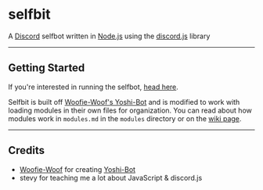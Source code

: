 # selfbit
A [Discord](https://discordapp.com) selfbot written in [Node.js](https://nodejs.org) using the [discord.js](https://discord.js.org) library
***


## Getting Started
If you're interested in running the selfbot, [head here](https://github.com/Ahe4d/selfbit/wiki/Getting-Started).

Selfbit is built off [Woofie-Woof's Yoshi-Bot](https://github.com/Woofie-Woof/Yoshi-Bot) and is modified to work with loading modules in their own files for organization. You can read about how modules work in `modules.md` in the `modules` directory or on the [wiki page](https://github.com/Ahe4d/selfbit/wiki/Modules).
***
## Credits

* [Woofie-Woof](https://github.com/Woofie-Woof/) for creating [Yoshi-Bot](https://github.com/Woofie-Woof/Yoshi-Bot)
* stevy for teaching me a lot about JavaScript & discord.js
